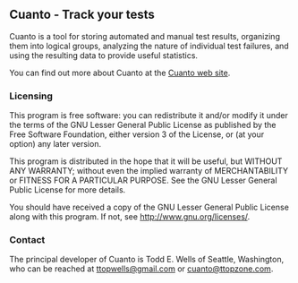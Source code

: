Cuanto - Track your tests
-------------------------

Cuanto is a tool for storing automated and manual test results, organizing them into logical groups,
analyzing the nature of individual test failures, and using the resulting data to provide useful
statistics.

You can find out more about Cuanto at the [Cuanto web site](http://trackyourtests.com).

### Licensing

This program is free software: you can redistribute it and/or modify
it under the terms of the GNU Lesser General Public License as published by
the Free Software Foundation, either version 3 of the License, or
(at your option) any later version.

This program is distributed in the hope that it will be useful,
but WITHOUT ANY WARRANTY; without even the implied warranty of
MERCHANTABILITY or FITNESS FOR A PARTICULAR PURPOSE.  See the
GNU Lesser General Public License for more details.

You should have received a copy of the GNU Lesser General Public License
along with this program.  If not, see <http://www.gnu.org/licenses/>.

### Contact
The principal developer of Cuanto is Todd E. Wells of Seattle, Washington, who
can be reached at ttopwells@gmail.com or cuanto@ttopzone.com.